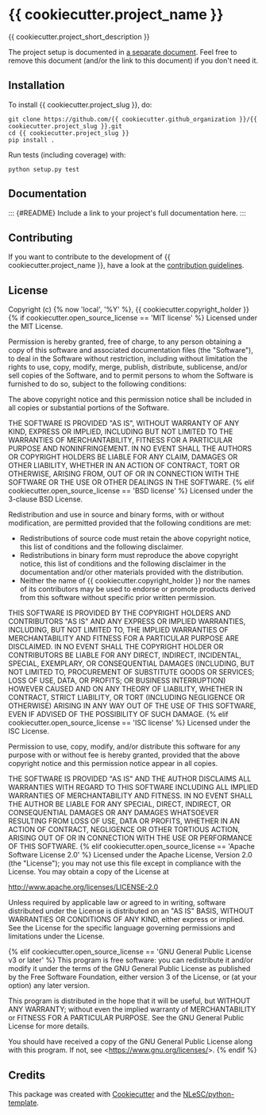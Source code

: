 {{ cookiecutter.project\_name }}
================================

{{ cookiecutter.project\_short\_description }}

The project setup is documented in [a separate
document](project_setup.md). Feel free to remove this document (and/or
the link to this document) if you don\'t need it.

## Installation

To install {{ cookiecutter.project\_slug }}, do:

``` {.sourceCode .console}
git clone https://github.com/{{ cookiecutter.github_organization }}/{{ cookiecutter.project_slug }}.git
cd {{ cookiecutter.project_slug }}
pip install .
```

Run tests (including coverage) with:

``` {.sourceCode .console}
python setup.py test
```

## Documentation

::: {#README}
Include a link to your project\'s full documentation here.
:::

## Contributing

If you want to contribute to the development of {{
cookiecutter.project\_name }}, have a look at the [contribution
guidelines](CONTRIBUTING.rst).

## License

Copyright (c) {% now \'local\', \'%Y\' %}, {{
cookiecutter.copyright\_holder }} {% if
cookiecutter.open\_source\_license == \'MIT license\' %} Licensed under
the MIT License.

Permission is hereby granted, free of charge, to any person obtaining a
copy of this software and associated documentation files (the
\"Software\"), to deal in the Software without restriction, including
without limitation the rights to use, copy, modify, merge, publish,
distribute, sublicense, and/or sell copies of the Software, and to
permit persons to whom the Software is furnished to do so, subject to
the following conditions:

The above copyright notice and this permission notice shall be included
in all copies or substantial portions of the Software.

THE SOFTWARE IS PROVIDED \"AS IS\", WITHOUT WARRANTY OF ANY KIND,
EXPRESS OR IMPLIED, INCLUDING BUT NOT LIMITED TO THE WARRANTIES OF
MERCHANTABILITY, FITNESS FOR A PARTICULAR PURPOSE AND NONINFRINGEMENT.
IN NO EVENT SHALL THE AUTHORS OR COPYRIGHT HOLDERS BE LIABLE FOR ANY
CLAIM, DAMAGES OR OTHER LIABILITY, WHETHER IN AN ACTION OF CONTRACT,
TORT OR OTHERWISE, ARISING FROM, OUT OF OR IN CONNECTION WITH THE
SOFTWARE OR THE USE OR OTHER DEALINGS IN THE SOFTWARE. {% elif
cookiecutter.open\_source\_license == \'BSD license\' %} Licensed under
the 3-clause BSD License.

Redistribution and use in source and binary forms, with or without
modification, are permitted provided that the following conditions are
met:

-   Redistributions of source code must retain the above copyright
    notice, this list of conditions and the following disclaimer.
-   Redistributions in binary form must reproduce the above copyright
    notice, this list of conditions and the following disclaimer in the
    documentation and/or other materials provided with the distribution.
-   Neither the name of {{ cookiecutter.copyright\_holder }} nor the
    names of its contributors may be used to endorse or promote products
    derived from this software without specific prior written
    permission.

THIS SOFTWARE IS PROVIDED BY THE COPYRIGHT HOLDERS AND CONTRIBUTORS \"AS
IS\" AND ANY EXPRESS OR IMPLIED WARRANTIES, INCLUDING, BUT NOT LIMITED
TO, THE IMPLIED WARRANTIES OF MERCHANTABILITY AND FITNESS FOR A
PARTICULAR PURPOSE ARE DISCLAIMED. IN NO EVENT SHALL THE COPYRIGHT
HOLDER OR CONTRIBUTORS BE LIABLE FOR ANY DIRECT, INDIRECT, INCIDENTAL,
SPECIAL, EXEMPLARY, OR CONSEQUENTIAL DAMAGES (INCLUDING, BUT NOT LIMITED
TO, PROCUREMENT OF SUBSTITUTE GOODS OR SERVICES; LOSS OF USE, DATA, OR
PROFITS; OR BUSINESS INTERRUPTION) HOWEVER CAUSED AND ON ANY THEORY OF
LIABILITY, WHETHER IN CONTRACT, STRICT LIABILITY, OR TORT (INCLUDING
NEGLIGENCE OR OTHERWISE) ARISING IN ANY WAY OUT OF THE USE OF THIS
SOFTWARE, EVEN IF ADVISED OF THE POSSIBILITY OF SUCH DAMAGE. {% elif
cookiecutter.open\_source\_license == \'ISC license\' %} Licensed under
the ISC License.

Permission to use, copy, modify, and/or distribute this software for any
purpose with or without fee is hereby granted, provided that the above
copyright notice and this permission notice appear in all copies.

THE SOFTWARE IS PROVIDED \"AS IS\" AND THE AUTHOR DISCLAIMS ALL
WARRANTIES WITH REGARD TO THIS SOFTWARE INCLUDING ALL IMPLIED WARRANTIES
OF MERCHANTABILITY AND FITNESS. IN NO EVENT SHALL THE AUTHOR BE LIABLE
FOR ANY SPECIAL, DIRECT, INDIRECT, OR CONSEQUENTIAL DAMAGES OR ANY
DAMAGES WHATSOEVER RESULTING FROM LOSS OF USE, DATA OR PROFITS, WHETHER
IN AN ACTION OF CONTRACT, NEGLIGENCE OR OTHER TORTIOUS ACTION, ARISING
OUT OF OR IN CONNECTION WITH THE USE OR PERFORMANCE OF THIS SOFTWARE. {%
elif cookiecutter.open\_source\_license == \'Apache Software License
2.0\' %} Licensed under the Apache License, Version 2.0 (the
\"License\"); you may not use this file except in compliance with the
License. You may obtain a copy of the License at

<http://www.apache.org/licenses/LICENSE-2.0>

Unless required by applicable law or agreed to in writing, software
distributed under the License is distributed on an \"AS IS\" BASIS,
WITHOUT WARRANTIES OR CONDITIONS OF ANY KIND, either express or implied.
See the License for the specific language governing permissions and
limitations under the License.

{% elif cookiecutter.open\_source\_license == \'GNU General Public
License v3 or later\' %} This program is free software: you can
redistribute it and/or modify it under the terms of the GNU General
Public License as published by the Free Software Foundation, either
version 3 of the License, or (at your option) any later version.

This program is distributed in the hope that it will be useful, but
WITHOUT ANY WARRANTY; without even the implied warranty of
MERCHANTABILITY or FITNESS FOR A PARTICULAR PURPOSE. See the GNU General
Public License for more details.

You should have received a copy of the GNU General Public License along
with this program. If not, see \<<https://www.gnu.org/licenses/>\>. {%
endif %}

## Credits

This package was created with
[Cookiecutter](https://github.com/audreyr/cookiecutter) and the
[NLeSC/python-template](https://github.com/NLeSC/python-template).
